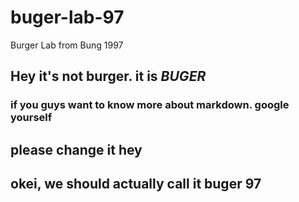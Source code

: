 # buger-lab-97
Burger Lab from Bung 1997

## Hey it's not burger. it is _BUGER_

### if you guys want to know more about markdown. google yourself

## please change it hey
## okei, we should actually call it buger 97
